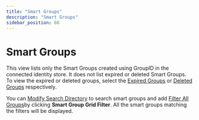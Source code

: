 ```yaml
---
title: "Smart Groups"
description: "Smart Groups"
sidebar_position: 60
---
```


# Smart Groups

This view lists only the Smart Groups created using GroupID in the connected identity store. It does
not list expired or deleted Smart Groups. To view the expired or deleted groups, select the
[Expired Groups](/docs/directorymanager/11.0/portal/group/allgroups/allexpiredgroups.md) or
[Deleted Groups](/docs/directorymanager/11.0/portal/group/recyclebin/overview.md)
respectively.

You can
[Modify Search Directory](/docs/directorymanager/11.0/portal/group/allgroups/allgroups.md#modify-search-directory)
to search smart groups and add
[Filter All Groups](/docs/directorymanager/11.0/portal/group/allgroups/allgroups.md#filter-all-groups)by
clicking **Smart Group Grid Filter**. All the smart groups matching the filters will be displayed.
